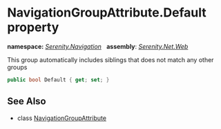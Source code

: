 # NavigationGroupAttribute.Default property
**namespace:** *[Serenity.Navigation](../../README.md#serenity.navigation-namespace)*   **assembly**: *[Serenity.Net.Web](../../README.md)*

This group automatically includes siblings that does not match any other groups

```csharp
public bool Default { get; set; }
```

## See Also

* class [NavigationGroupAttribute](../NavigationGroupAttribute.md)